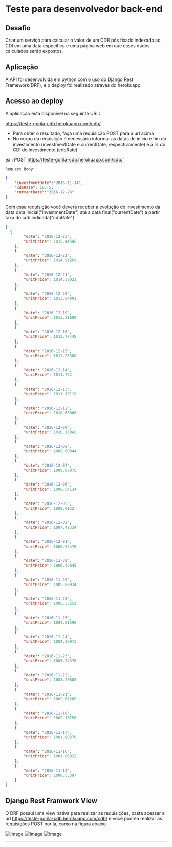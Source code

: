 # Teste para desenvolvedor back-end 

## Desafio

Criar um serviço para calcular o valor de um CDB pós fixado indexado ao CDI em uma data específica e uma página web em que esses dados calculados serão expostos.

## Aplicação

A API foi desenvolvida em python com o uso do Django Rest Framework(DRF), e o deploy foi realizado através do herokuapp.

## Acesso ao deploy

A aplicação está disponível na seguinte URL:

https://teste-gorila-cdb.herokuapp.com/cdb/


- Para obter o resultado, faça uma requisição POST para a url acima
- No corpo da requisição é necessário informar as datas de início e fim do investimento (investmentDate e currentDate, respectivamente) e a % do CDI do investimento (cdbRate)

ex.: POST https://teste-gorila-cdb.herokuapp.com/cdb/

`Request Body:`
```JSON
{
    "investmentDate":"2016-11-14",
    "cdbRate": 103.5,
    "currentDate":"2016-12-26"
}
```

Com essa requisição você deverá receber a evolução do investimento da data data inicial("investmentDate") até a data final("currentDate") a partir taxa do cdb indicada("cdbRate")
```JSON
[
  {
        "date": "2016-12-23",
        "unitPrice": 1015.44545
    },
    {
        "date": "2016-12-22",
        "unitPrice": 1014.91269
    },
    {
        "date": "2016-12-21",
        "unitPrice": 1014.38021
    },
    {
        "date": "2016-12-20",
        "unitPrice": 1013.84801
    },
    {
        "date": "2016-12-19",
        "unitPrice": 1013.31609
    },
    {
        "date": "2016-12-16",
        "unitPrice": 1012.78445
    },
    {
        "date": "2016-12-15",
        "unitPrice": 1012.25308
    },
    {
        "date": "2016-12-14",
        "unitPrice": 1011.722
    },
    {
        "date": "2016-12-13",
        "unitPrice": 1011.19119
    },
    {
        "date": "2016-12-12",
        "unitPrice": 1010.66066
    },
    {
        "date": "2016-12-09",
        "unitPrice": 1010.13042
    },
    {
        "date": "2016-12-08",
        "unitPrice": 1009.60044
    },
    {
        "date": "2016-12-07",
        "unitPrice": 1009.07075
    },
    {
        "date": "2016-12-06",
        "unitPrice": 1008.54134
    },
    {
        "date": "2016-12-05",
        "unitPrice": 1008.0122
    },
    {
        "date": "2016-12-02",
        "unitPrice": 1007.48334
    },
    {
        "date": "2016-12-01",
        "unitPrice": 1006.95476
    },
    {
        "date": "2016-11-30",
        "unitPrice": 1006.42645
    },
    {
        "date": "2016-11-29",
        "unitPrice": 1005.88934
    },
    {
        "date": "2016-11-28",
        "unitPrice": 1005.35252
    },
    {
        "date": "2016-11-25",
        "unitPrice": 1004.81598
    },
    {
        "date": "2016-11-24",
        "unitPrice": 1004.27973
    },
    {
        "date": "2016-11-23",
        "unitPrice": 1003.74376
    },
    {
        "date": "2016-11-22",
        "unitPrice": 1003.20808
    },
    {
        "date": "2016-11-21",
        "unitPrice": 1002.67269
    },
    {
        "date": "2016-11-18",
        "unitPrice": 1002.13758
    },
    {
        "date": "2016-11-17",
        "unitPrice": 1001.60276
    },
    {
        "date": "2016-11-16",
        "unitPrice": 1001.06822
    },
    {
        "date": "2016-11-14",
        "unitPrice": 1000.53397
    }
]
```

## Django Rest Framwork View

O DRF possui uma view nativa para realizar as requisições, basta acessar a url https://teste-gorila-cdb.herokuapp.com/cdb/ e você podreá realizar as requisições POST por lá, como na figura abaixo

![image](https://github.com/jvsm10/images/blob/main/im1.PNG)
![image](https://github.com/jvsm10/images/blob/main/im2.PNG)
![image](https://github.com/jvsm10/images/blob/main/im3.PNG)
****
